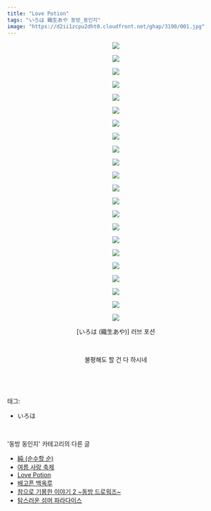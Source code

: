 ```yaml
---
title: "Love Potion"
tags: "いろは 織生あや 동방_동인지"
image: "https://d2ii1zcpu2dht0.cloudfront.net/ghap/3190/001.jpg"
---
```

<div class="article">
<p style="text-align: center; clear: none; float: none;"><img src="{{ site.imgserver9 }}/ghap/3190/001.jpg"/></p>
<p style="text-align: center; clear: none; float: none;"><img src="{{ site.imgserver9 }}/ghap/3190/002.jpg"/></p>
<p style="text-align: center; clear: none; float: none;"><img src="{{ site.imgserver9 }}/ghap/3190/003.jpg"/></p>
<p style="text-align: center; clear: none; float: none;"><img src="{{ site.imgserver9 }}/ghap/3190/004.jpg"/></p>
<p style="text-align: center; clear: none; float: none;"><img src="{{ site.imgserver9 }}/ghap/3190/005.jpg"/></p>
<p style="text-align: center; clear: none; float: none;"><img src="{{ site.imgserver9 }}/ghap/3190/006.jpg"/></p>
<p style="text-align: center; clear: none; float: none;"><img src="{{ site.imgserver9 }}/ghap/3190/007.jpg"/></p>
<p style="text-align: center; clear: none; float: none;"><img src="{{ site.imgserver9 }}/ghap/3190/008.jpg"/></p>
<p style="text-align: center; clear: none; float: none;"><img src="{{ site.imgserver9 }}/ghap/3190/009.jpg"/></p>
<p style="text-align: center; clear: none; float: none;"><img src="{{ site.imgserver9 }}/ghap/3190/010.jpg"/></p>
<p style="text-align: center; clear: none; float: none;"><img src="{{ site.imgserver9 }}/ghap/3190/011.jpg"/></p>
<p style="text-align: center; clear: none; float: none;"><img src="{{ site.imgserver9 }}/ghap/3190/012.jpg"/></p>
<p style="text-align: center; clear: none; float: none;"><img src="{{ site.imgserver9 }}/ghap/3190/013.jpg"/></p>
<p style="text-align: center; clear: none; float: none;"><img src="{{ site.imgserver9 }}/ghap/3190/014.jpg"/></p>
<p style="text-align: center; clear: none; float: none;"><img src="{{ site.imgserver9 }}/ghap/3190/015.jpg"/></p>
<p style="text-align: center; clear: none; float: none;"><img src="{{ site.imgserver9 }}/ghap/3190/016.jpg"/></p>
<p style="text-align: center; clear: none; float: none;"><img src="{{ site.imgserver9 }}/ghap/3190/017.jpg"/></p>
<p style="text-align: center; clear: none; float: none;"><img src="{{ site.imgserver9 }}/ghap/3190/018.jpg"/></p>
<p style="text-align: center; clear: none; float: none;"><img src="{{ site.imgserver9 }}/ghap/3190/019.jpg"/></p>
<p style="text-align: center; clear: none; float: none;"><img src="{{ site.imgserver9 }}/ghap/3190/020.jpg"/></p>
<p style="text-align: center; clear: none; float: none;"><img src="{{ site.imgserver9 }}/ghap/3190/021.jpg"/></p>
<p style="text-align: center; clear: none; float: none;"><img src="{{ site.imgserver9 }}/ghap/3190/022.jpg"/></p>
<p style="text-align: center; clear: none; float: none;">[いろは (織生あや)] 러브 포션</p>
<p style="text-align: center; clear: none; float: none;"><br/></p>
<p style="text-align: center; clear: none; float: none;">불평해도 할 건 다 하시네</p>
<p><br/></p>
</div><br/>
<div class="tagTrail">
<p>태그: </p>
<ul>
<li>いろは</li>
</ul>
</div><br/>
<div class="another">
<p>'동방 동인지' 카테고리의 다른 글</p>
<ul>
<li><a href="/ghap_3192">純 (순수할 순)</a></li>
<li><a href="/ghap_3191">여름 사랑 축제</a></li>
<li><a href="/ghap_3190">Love Potion</a></li>
<li><a href="/ghap_3189">배고픈 백옥루</a></li>
<li><a href="/ghap_3188">참으로 기묭한 이야기 2 ~동방 드로워즈~</a></li>
<li><a href="/ghap_3187">탐스러운 섬머 파라다이스</a></li>
</ul>
</div><br/>
<div class="cb_module cb_fluid">
<div class="cb_wrt cb_profile">
</div><!-- commentList close -->
</div><br/>
